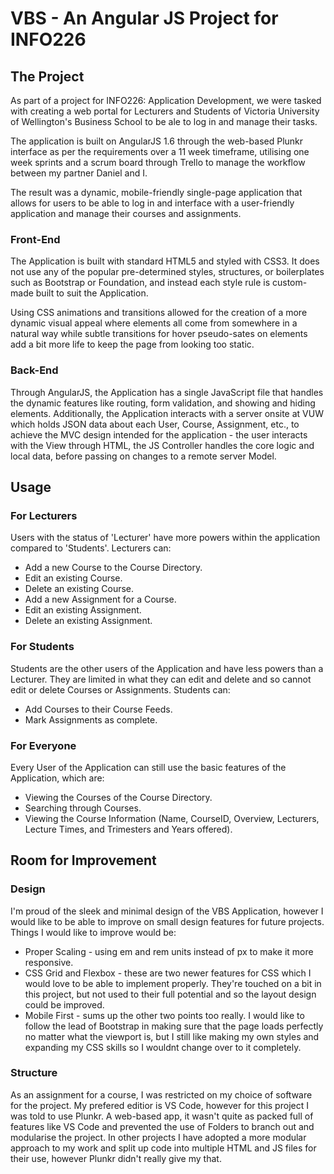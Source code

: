 # VBS - An Angular JS Project for INFO226

## The Project
As part of a project for INFO226: Application Development, we were tasked with creating a web portal for Lecturers and Students of Victoria University of Wellington's Business School to be ale to log in and manage their tasks.

The application is built on AngularJS 1.6 through the web-based Plunkr interface as per the requirements over a 11 week timeframe, utilising one week sprints and a scrum board through Trello to manage the workflow between my partner Daniel and I. 

The result was a dynamic, mobile-friendly single-page application that allows for users to be able to log in and interface with a user-friendly application and manage their courses and assignments. 

### Front-End
The Application is built with standard HTML5 and styled with CSS3. It does not use any of the popular pre-determined styles, structures, or boilerplates such as Bootstrap or Foundation, and instead each style rule is custom-made built to suit the Application. 

Using CSS animations and transitions allowed for the creation of a more dynamic visual appeal where elements all come from somewhere in a natural way while subtle transitions for hover pseudo-sates on elements add a bit more life to keep the page from looking too static.

### Back-End
Through AngularJS, the Application has a single JavaScript file that handles the dynamic features like routing, form validation, and showing and hiding elements. Additionally, the Application interacts with a server onsite at VUW which holds JSON data about each User, Course, Assignment, etc., to achieve the MVC design intended for the application - the user interacts with the View through HTML, the  JS Controller handles the core logic and local data, before passing on changes to a remote server Model.

## Usage
### For Lecturers
Users with the status of 'Lecturer' have more powers within the application compared to 'Students'. Lecturers can:

* Add a new Course to the Course Directory.
* Edit an existing Course.
* Delete an existing Course.
* Add a new Assignment for a Course.
* Edit an existing Assignment.
* Delete an existing Assignment.

### For Students
Students are the other users of the Application and have less powers than a Lecturer. They are limited in what they can edit and delete and so cannot edit or delete Courses or Assignments. Students can:

* Add Courses to their Course Feeds.
* Mark Assignments as complete.

### For Everyone
Every User of the Application can still use the basic features of the Application, which are:

* Viewing the Courses of the Course Directory.
* Searching through Courses.
* Viewing the Course Information (Name, CourseID, Overview, Lecturers, Lecture Times, and Trimesters and Years offered).

## Room for Improvement
### Design
I'm proud of the sleek and minimal design of the VBS Application, however I would like to be able to improve on small design features for future projects. Things I would like to improve would be:

* Proper Scaling - using em and rem units instead of px to make it more responsive.
* CSS Grid and Flexbox - these are two newer features for CSS which I would love to be able to implement properly. They're touched on a bit in this project, but not used to their full potential and so the layout design could be improved.
* Mobile First - sums up the other two points too really. I would like to follow the lead of Bootstrap in making sure that the page loads perfectly no matter what the viewport is, but I still like making my own styles and expanding my CSS skills so I wouldnt change over to it completely.

### Structure
As an assignment for a course, I was restricted on my choice of software for the project. My prefered editior is VS Code, however for this project I was told to use Plunkr. A web-based app, it wasn't quite as packed full of features like VS Code and prevented the use of Folders to branch out and modularise the project. In other projects I have adopted a more modular approach to my work and split up code into multiple HTML and JS files for their use, however Plunkr didn't really give my that. 





